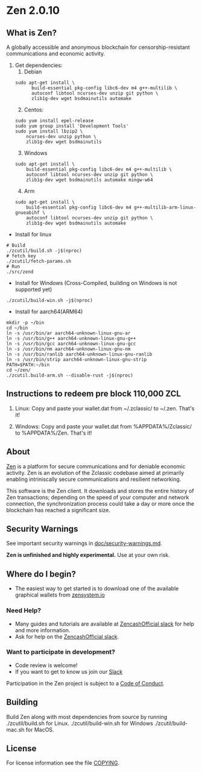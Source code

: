Zen 2.0.10
==============

What is Zen?
----------------
A globally accessible and anonymous blockchain for censorship-resistant communications and economic activity.

1. Get dependencies:
    1. Debian
    ```{r, engine='bash'}
    sudo apt-get install \
          build-essential pkg-config libc6-dev m4 g++-multilib \
          autoconf libtool ncurses-dev unzip git python \
          zlib1g-dev wget bsdmainutils automake
    ```
    2. Centos:
    ```{r, engine='bash')
    sudo yum install epel-release
    sudo yum group install 'Development Tools'
    sudo yum install lbzip2 \
        ncurses-dev unzip python \
        zlib1g-dev wget bsdmainutils
    ```   
    3. Windows
    ```{r, engine='bash'}
    sudo apt-get install \
        build-essential pkg-config libc6-dev m4 g++-multilib \
        autoconf libtool ncurses-dev unzip git python \
        zlib1g-dev wget bsdmainutils automake mingw-w64
    ```
    4. Arm
    ```{r, engine='bash'}
    sudo apt-get install \
        build-essential pkg-config libc6-dev m4 g++-multilib-arm-linux-gnueabihf \
        autoconf libtool ncurses-dev unzip git python \
        zlib1g-dev wget bsdmainutils automake 
    ```

* Install for linux
```{r, engine='bash'}
# Build
./zcutil/build.sh -j$(nproc)
# fetch key
./zcutil/fetch-params.sh
# Run
./src/zend
```

* Install for Windows (Cross-Compiled, building on Windows is not supported yet)

```
./zcutil/build-win.sh -j$(nproc)
```

* Install for aarch64(ARM64)

```
mkdir -p ~/bin
cd ~/bin
ln -s /usr/bin/ar aarch64-unknown-linux-gnu-ar 
ln -s /usr/bin/g++ aarch64-unknown-linux-gnu-g++ 
ln -s /usr/bin/gcc aarch64-unknown-linux-gnu-gcc 
ln -s /usr/bin/nm aarch64-unknown-linux-gnu-nm 
ln -s /usr/bin/ranlib aarch64-unknown-linux-gnu-ranlib 
ln -s /usr/bin/strip aarch64-unknown-linux-gnu-strip 
PATH=$PATH:~/bin
cd ~/zen/
./zcutil.build-arm.sh --disable-rust -j$(nproc)
``` 
Instructions to redeem pre block 110,000 ZCL
-------------
1. Linux:
Copy and paste your wallet.dat from ~/.zclassic/ to ~/.zen. That's it!

2. Windows:
Copy and paste your wallet.dat from %APPDATA%/Zclassic/ to %APPDATA%/Zen. That's it!

About
--------------

[Zen](https://zencash.io/) is a platform for secure communications and for deniable economic activity.
Zen is an evolution of the Zclassic codebase aimed at primarily enabling intriniscally secure communications and 
resilient networking. 

This software is the Zen client. It downloads and stores the entire history
of Zen transactions; depending on the speed of your computer and network
connection, the synchronization process could take a day or more once the
blockchain has reached a significant size.

Security Warnings
-----------------

See important security warnings in
[doc/security-warnings.md](doc/security-warnings.md).

**Zen is unfinished and highly experimental.** Use at your own risk.

Where do I begin?
-----------------
* The easiest way to get started is to download one of the available graphical wallets from [zensystem.io](https://zensystem.io)

### Need Help?

* Many guides and tutorials are available at [ZencashOfficial slack](https://slackinvite.zensystem.io/)
  for help and more information.
* Ask for help on the [ZencashOfficial slack](slackinvite.zensystem.io).

### Want to participate in development?

* Code review is welcome!
* If you want to get to know us join our [Slack](https://slackinvite.zensystem.io)


Participation in the Zen project is subject to a
[Code of Conduct](code_of_conduct.md).

Building
--------

Build Zen along with most dependencies from source by running
./zcutil/build.sh for Linux.
./zcutil/build-win.sh for Windows
./zcutil/build-mac.sh for MacOS.

License
-------

For license information see the file [COPYING](COPYING).
